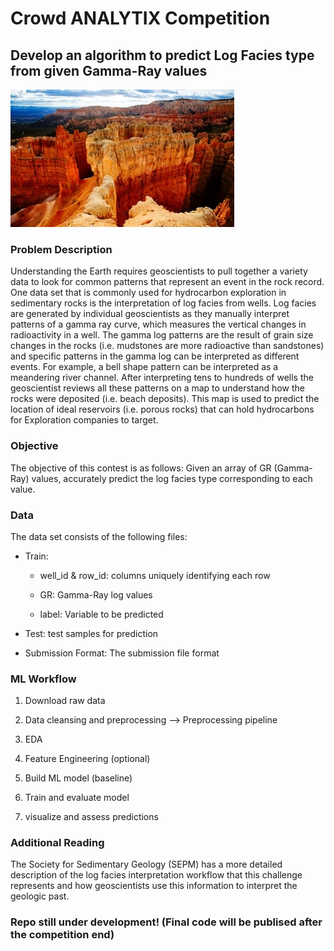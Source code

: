 # Crowd ANALYTIX Competition


## Develop an algorithm to predict Log Facies type from given Gamma-Ray values


![](/image)





### Problem Description

Understanding the Earth requires geoscientists to pull together a variety data to look for common patterns that represent an event in the rock record. One data set that is commonly used for hydrocarbon exploration in sedimentary rocks is the interpretation of log facies from wells. Log facies are generated by individual geoscientists as they manually interpret patterns of a gamma ray curve, which measures the vertical changes in radioactivity in a well. The gamma log patterns are the result of grain size changes in the rocks (i.e. mudstones are more radioactive than sandstones) and specific patterns in the gamma log can be interpreted as different events. For example, a bell shape pattern can be interpreted as a meandering river channel. After interpreting tens to hundreds of wells the geoscientist reviews all these patterns on a map to understand how the rocks were deposited (i.e. beach deposits). This map is used to predict the location of ideal reservoirs (i.e. porous rocks) that can hold hydrocarbons for Exploration companies to target. 

[Follow the link]: https://www.crowdanalytix.com/contests/gamma-log-facies-type-prediction


### Objective

The objective of this contest is as follows: Given an array of GR (Gamma-Ray) values, accurately predict the log facies type corresponding to each value.


### Data 

The data set consists of the following files:

- Train: 
    - well_id & row_id: columns uniquely identifying each row
    
    - GR: Gamma-Ray log values
    
    - label: Variable to be predicted


- Test: test samples for prediction 

- Submission Format: The submission file format 



### ML Workflow

1. Download raw data

2. Data cleansing and preprocessing --> Preprocessing pipeline

3. EDA

4. Feature Engineering (optional)

5. Build ML model (baseline)

6. Train and evaluate model 

7. visualize and assess predictions 



### Additional Reading

The Society for Sedimentary Geology (SEPM) has a more detailed description of the log facies interpretation workflow that this challenge represents and how geoscientists use this information to interpret the geologic past.

[link]:http://www.sepmstrata.org/page.aspx?pageid=168



### Repo still under development! (Final code will be publised after the competition end)

